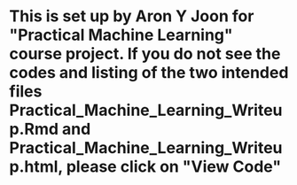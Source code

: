 # This is set up by Aron Y Joon for "Practical Machine Learning" course project. If you do not see the codes and listing of the two intended files Practical_Machine_Learning_Writeup.Rmd and Practical_Machine_Learning_Writeup.html, please click on "View Code"
